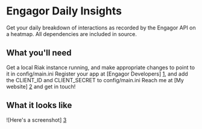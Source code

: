Engagor Daily Insights
=====================

Get your daily breakdown of interactions as recorded by the Engagor API on a heatmap. All dependencies are included in source.

What you'll need
----------------

Get a local Riak instance running, and make appropriate changes to point to it in config/main.ini
Register your app at [Engagor Developers] [1], and add the CLIENT_ID and CLIENT_SECRET to config/main.ini
Reach me at [My website] [2] and get in touch!

What it looks like
---------------

![Here's a screenshot] [3]

  [1]: http://developers.engagor.com                                                "Engagor Developers"
  [2]: http://asheshambasta.com/connect                                             "Get in touch"
  [3]: http://s21.postimg.org/cdfqe0dbb/Screen_Shot_2013_04_08_at_7_33_03_PM.png    "Screenshot"
